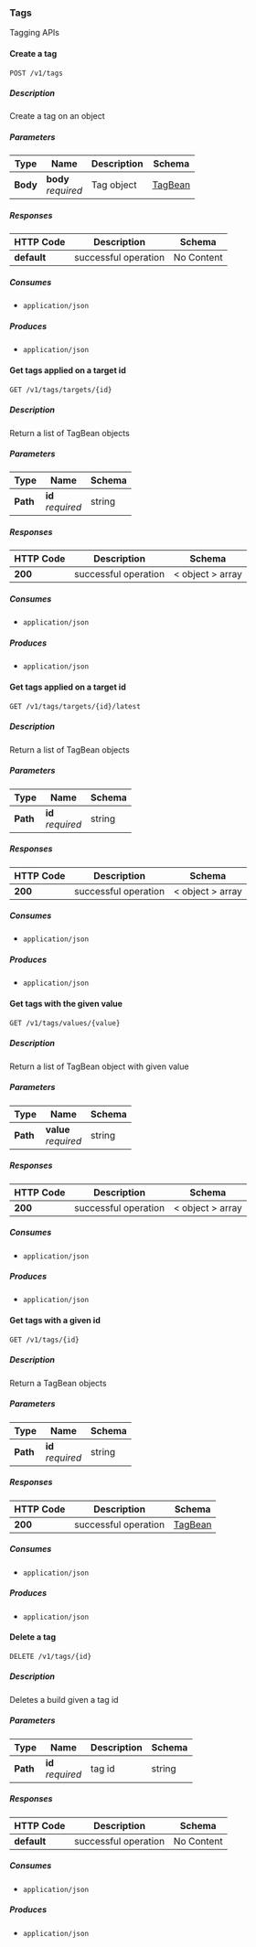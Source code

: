 ### Tags
Tagging APIs


<a name="create_7"></a>
#### Create a tag
```
POST /v1/tags
```


##### Description
Create a tag on an object


##### Parameters

|Type|Name|Description|Schema|
|---|---|---|---|
|**Body**|**body**  <br>*required*|Tag object|[TagBean](#tagbean)|


##### Responses

|HTTP Code|Description|Schema|
|---|---|---|
|**default**|successful operation|No Content|


##### Consumes

* `application/json`


##### Produces

* `application/json`


<a name="getbytargetid"></a>
#### Get tags applied on a target id
```
GET /v1/tags/targets/{id}
```


##### Description
Return a list of TagBean objects


##### Parameters

|Type|Name|Schema|
|---|---|---|
|**Path**|**id**  <br>*required*|string|


##### Responses

|HTTP Code|Description|Schema|
|---|---|---|
|**200**|successful operation|< object > array|


##### Consumes

* `application/json`


##### Produces

* `application/json`


<a name="getlatestbytargetid"></a>
#### Get tags applied on a target id
```
GET /v1/tags/targets/{id}/latest
```


##### Description
Return a list of TagBean objects


##### Parameters

|Type|Name|Schema|
|---|---|---|
|**Path**|**id**  <br>*required*|string|


##### Responses

|HTTP Code|Description|Schema|
|---|---|---|
|**200**|successful operation|< object > array|


##### Consumes

* `application/json`


##### Produces

* `application/json`


<a name="getbyvalue"></a>
#### Get tags with the given value
```
GET /v1/tags/values/{value}
```


##### Description
Return a list of TagBean object with given value


##### Parameters

|Type|Name|Schema|
|---|---|---|
|**Path**|**value**  <br>*required*|string|


##### Responses

|HTTP Code|Description|Schema|
|---|---|---|
|**200**|successful operation|< object > array|


##### Consumes

* `application/json`


##### Produces

* `application/json`


<a name="getbyid_2"></a>
#### Get tags with a given id
```
GET /v1/tags/{id}
```


##### Description
Return a TagBean objects


##### Parameters

|Type|Name|Schema|
|---|---|---|
|**Path**|**id**  <br>*required*|string|


##### Responses

|HTTP Code|Description|Schema|
|---|---|---|
|**200**|successful operation|[TagBean](#tagbean)|


##### Consumes

* `application/json`


##### Produces

* `application/json`


<a name="delete_10"></a>
#### Delete a tag
```
DELETE /v1/tags/{id}
```


##### Description
Deletes a build given a tag id


##### Parameters

|Type|Name|Description|Schema|
|---|---|---|---|
|**Path**|**id**  <br>*required*|tag id|string|


##### Responses

|HTTP Code|Description|Schema|
|---|---|---|
|**default**|successful operation|No Content|


##### Consumes

* `application/json`


##### Produces

* `application/json`


<a name="user-roles_resource"></a>
